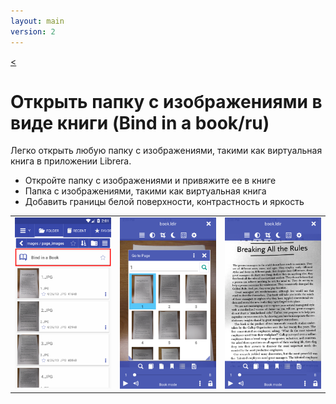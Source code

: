 ```yaml
---
layout: main
version: 2
---
```

[<](/wiki/ru)

# Открыть папку с изображениями в виде книги (Bind in a book/ru)
Легко открыть любую папку с изображениями, такими как виртуальная книга в приложении Librera.


* Откройте папку с изображениями и привяжите ее в книге
* Папка с изображениями, такими как виртуальная книга
* Добавить границы белой поверхности, контрастность и яркость

||||
|-|-|-|
|![](1.png)|![](2.png)|![](3.png)|



